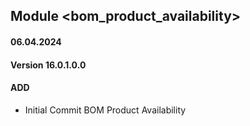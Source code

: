 ## Module <bom_product_availability>

#### 06.04.2024
#### Version 16.0.1.0.0
#### ADD
- Initial Commit  BOM Product Availability

